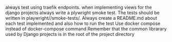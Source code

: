 always test using traefik endpoints.
when implementing views for the django projects always write a plywright smoke test. The tests should be written in playwright/<Django Project Name>/smoke-tests/. Always create a README.md about each test implemented and also how  to run the test
Use docker compose instead of docker-compose command
Remember that the common librarary used by Django projects is in the root of the project directory
